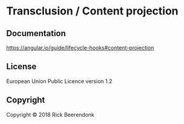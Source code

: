 # Transclusion / Content projection

## Documentation

https://angular.io/guide/lifecycle-hooks#content-projection

## License

European Union Public Licence version 1.2

## Copyright

Copyright © 2018 Rick Beerendonk
